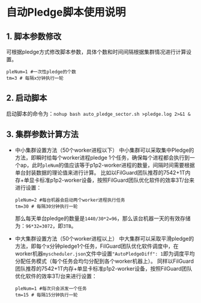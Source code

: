 # 自动Pledge脚本使用说明
## 1. 脚本参数修改
可根据pledge方式修改脚本参数，具体个数和时间间隔根据集群情况进行计算设置。
```
pleNum=1 #一次性pledge的个数
tm=3 # 每隔x分钟执行一轮
```
## 2. 启动脚本
启动脚本的命令为：`nohup bash auto_pledge_sector.sh >pledge.log 2>&1 &`
## 3. 集群参数计算方法
- 中小集群设置方法（50个worker进程以下）
中小集群可以采取集中Pledge的方法，即瞬时给每个worker进程pledge 1个任务，确保每个进程都会执行到一个ap，此时`pleNum`的值应该等于p1p2-worker进程的数量，间隔时间需要根据单台封装数据的理论值来进行计算。
比如以FilGuard团队推荐的7542+1T内存+单显卡标准p1p2-worker设备，按照FilGuard团队优化软件的效率3T/台来进行设置：
  ```
  pleNum=2 #每台机器会启动两个worker进程执行任务
  tm=30 # 每隔30分钟执行一轮
  ``` 
  那么每天单台pledge的数量是`1440/30*2=96`，那么该台机器一天的有效存储为：`96*32=3072`，即`3TB`。

- 中大集群设置方法（50个worker进程以上）
中大集群可以采取平滑pledge的方法，即每个x分钟pledge1个任务，FilGuard团队优化软件调度中，在worker机器`myscheduler.json`文件中设置`"AutoPledgeDiff": 1`即为调度平均分配任务模式（每个任务会均匀分配到各个worker机器上）。
同样以FilGuard团队推荐的7542+1T内存+单显卡标准p1p2-worker设备，按照FilGuard团队优化软件的效率3T/台来进行设置：
  ```
  pleNum=1 #每次只会派发一个任务
  tm=15 # 每隔15分钟执行一轮
  ``` 

